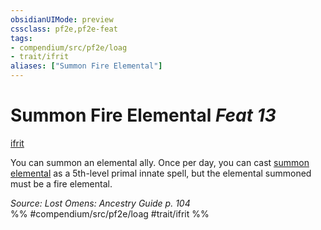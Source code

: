```yaml
---
obsidianUIMode: preview
cssclass: pf2e,pf2e-feat
tags:
- compendium/src/pf2e/loag
- trait/ifrit
aliases: ["Summon Fire Elemental"]
---
```

# Summon Fire Elemental  *Feat 13*  
[ifrit](/rules/traits/ifrit-b2.md)  


You can summon an elemental ally. Once per day, you can cast [summon elemental](/compendium/spells/summon-elemental.md) as a 5th-level primal innate spell, but the elemental summoned must be a fire elemental.

*Source: Lost Omens: Ancestry Guide p. 104*  
%% #compendium/src/pf2e/loag #trait/ifrit %%